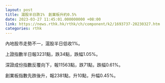 ```yaml
---
layout: post
title: 滬股半日跌1%　創業板升約0.5%
date: 2023-03-27 11:45:01.000000000 +08:00
link: https://news.rthk.hk/rthk/ch/component/k2/1693737-20230327.htm
categories: rthk
---
```


內地股市走勢不一，滬股半日低收1%。

上證指數半日報3231點，跌34點，跌幅1.05%。

深證成份指數反覆向下，報11563點，跌71點，跌幅0.61%。

創業板指數先跌後升，報2381點，升10點，升幅0.45%。
